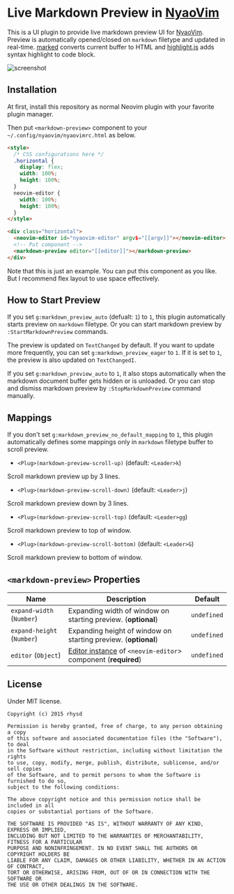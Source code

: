 Live Markdown Preview in [NyaoVim](https://github.com/rhysd/NyaoVim)
====================================================================

This is a UI plugin to provide live markdown preview UI for [NyaoVim](https://github.com/rhysd/NyaoVim).
Preview is automatically opened/closed on `markdown` filetype and updated in real-time.  [marked](https://github.com/chjj/marked) converts current buffer to HTML and [highlight.js](https://github.com/isagalaev/highlight.js/) adds syntax highlight to code block.

![screenshot](https://raw.githubusercontent.com/rhysd/ss/master/nyaovim-markdown-preview/main.gif)

## Installation

At first, install this repository as normal Neovim plugin with your favorite plugin manager.

Then put `<markdown-preview>` component to your `~/.config/nyaovim/nyaovimrc.html` as below.

```html
<style>
  /* CSS configurations here */
  .horizontal {
    display: flex;
    width: 100%;
    height: 100%;
  }
  neovim-editor {
    width: 100%;
    height: 100%;
  }
</style>

<div class="horizontal">
  <neovim-editor id="nyaovim-editor" argv$="[[argv]]"></neovim-editor>
  <!-- Put component -->
  <markdown-preview editor="[[editor]]"></markdown-preview>
</div>
```

Note that this is just an example.  You can put this component as you like.  But I recommend flex layout to use space effectively.

## How to Start Preview

If you set `g:markdown_preview_auto` (defualt: `1`) to `1`, this plugin automatically starts preview on `markdown` filetype.  Or you can start markdown preview by `:StartMarkdownPreview` commands.

The preview is updated on `TextChanged` by default.  If you want to update more frequently, you can set `g:markdown_preview_eager` to `1`.  If it is set to `1`, the preview is also updated on `TextChangedI`.

If you set `g:markdown_preview_auto` to `1`, it also stops automatically when the markdown document buffer gets hidden or is unloaded.  Or you can stop and dismiss markdown preview by `:StopMarkdownPreview` command manually.  

## Mappings

If you don't set `g:markdown_preview_no_default_mapping` to `1`, this plugin automatically defines some mappings only in `markdown` filetype buffer to scroll preview.

- `<Plug>(markdown-preview-scroll-up)` (default: `<Leader>k`)

Scroll markdown preview up by 3 lines.

- `<Plug>(markdown-preview-scroll-down)` (default: `<Leader>j`)

Scroll markdown preview down by 3 lines.

- `<Plug>(markdown-preview-scroll-top)` (default: `<Leader>gg`)

Scroll markdown preview to top of window.

- `<Plug>(markdown-preview-scroll-bottom)` (default: `<Leader>G`)

Scroll markdown preview to bottom of window.

## `<markdown-preview>` Properties

| Name | Description | Default |
| ---- | ----------- | ------- |
| `expand-width` (`Number`) | Expanding width of window on starting preview. (**optional**) | `undefined` |
| `expand-height` (`Number`) | Expanding height of window on starting preview. (**optional**)| `undefined` |
| `editor` (`Object`) | [Editor instance](https://github.com/rhysd/neovim-component#neovim-editor-apis) of `<neovim-editor`> component (**required**) | `undefined` |

## License

Under MIT license.

```
Copyright (c) 2015 rhysd

Permission is hereby granted, free of charge, to any person obtaining a copy
of this software and associated documentation files (the "Software"), to deal
in the Software without restriction, including without limitation the rights
to use, copy, modify, merge, publish, distribute, sublicense, and/or sell copies
of the Software, and to permit persons to whom the Software is furnished to do so,
subject to the following conditions:

The above copyright notice and this permission notice shall be included in all
copies or substantial portions of the Software.

THE SOFTWARE IS PROVIDED "AS IS", WITHOUT WARRANTY OF ANY KIND, EXPRESS OR IMPLIED,
INCLUDING BUT NOT LIMITED TO THE WARRANTIES OF MERCHANTABILITY, FITNESS FOR A PARTICULAR
PURPOSE AND NONINFRINGEMENT. IN NO EVENT SHALL THE AUTHORS OR COPYRIGHT HOLDERS BE
LIABLE FOR ANY CLAIM, DAMAGES OR OTHER LIABILITY, WHETHER IN AN ACTION OF CONTRACT,
TORT OR OTHERWISE, ARISING FROM, OUT OF OR IN CONNECTION WITH THE SOFTWARE OR
THE USE OR OTHER DEALINGS IN THE SOFTWARE.
```

